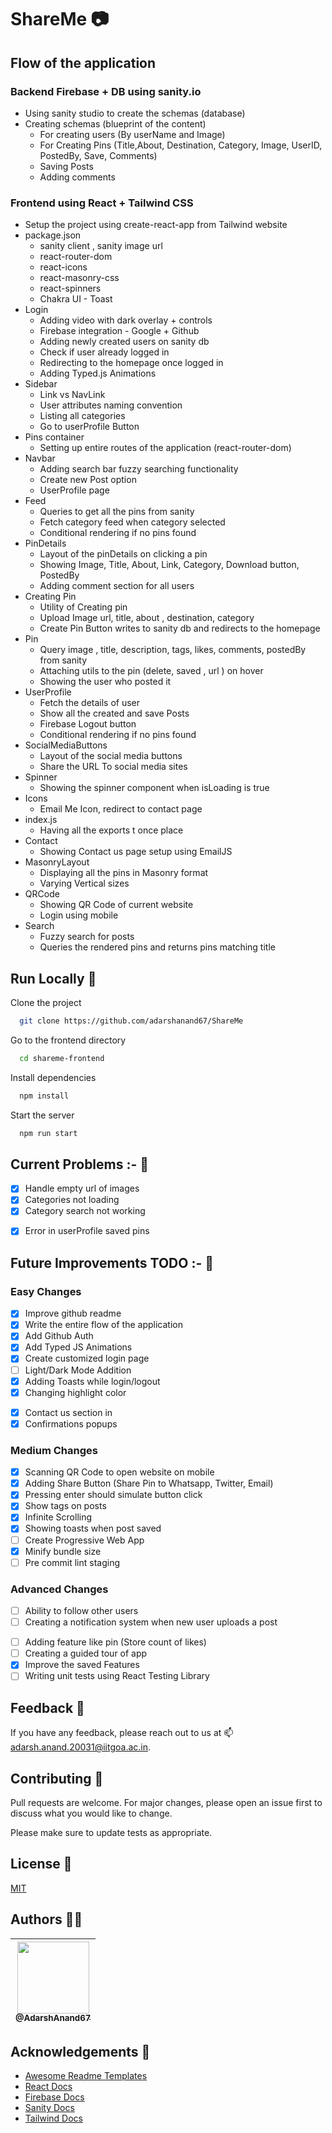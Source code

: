 # ShareMe 📷

## Flow of the application

### Backend Firebase + DB using sanity.io

- Using sanity studio to create the schemas (database)
- Creating schemas (blueprint of the content)
  - For creating users (By userName and Image)
  - For Creating Pins (Title,About, Destination, Category, Image, UserID, PostedBy, Save, Comments)
  - Saving Posts
  - Adding comments

### Frontend using React + Tailwind CSS

- Setup the project using create-react-app from Tailwind website
- package.json
  - sanity client , sanity image url
  - react-router-dom
  - react-icons
  - react-masonry-css
  - react-spinners
  - Chakra UI - Toast
- Login
  - Adding video with dark overlay + controls
  - Firebase integration - Google + Github
  - Adding newly created users on sanity db
  - Check if user already logged in
  - Redirecting to the homepage once logged in
  - Adding Typed.js Animations
- Sidebar
  - Link vs NavLink
  - User attributes naming convention
  - Listing all categories
  - Go to userProfile Button
- Pins container
  - Setting up entire routes of the application (react-router-dom)
- Navbar
  - Adding search bar fuzzy searching functionality
  - Create new Post option
  - UserProfile page
- Feed
  - Queries to get all the pins from sanity
  - Fetch category feed when category selected
  - Conditional rendering if no pins found
- PinDetails
  - Layout of the pinDetails on clicking a pin
  - Showing Image, Title, About, Link, Category, Download button, PostedBy
  - Adding comment section for all users
- Creating Pin
  - Utility of Creating pin
  - Upload Image url, title, about , destination, category
  - Create Pin Button writes to sanity db and redirects to the homepage
- Pin
  - Query image , title, description, tags, likes, comments, postedBy from sanity
  - Attaching utils to the pin (delete, saved , url ) on hover
  - Showing the user who posted it
- UserProfile
  - Fetch the details of user
  - Show all the created and save Posts
  - Firebase Logout button
  - Conditional rendering if no pins found
- SocialMediaButtons
  - Layout of the social media buttons
  - Share the URL To social media sites
- Spinner
  - Showing the spinner component when isLoading is true
- Icons
  - Email Me Icon, redirect to contact page
- index.js
  - Having all the exports t once place
- Contact
  - Showing Contact us page setup using EmailJS
- MasonryLayout
  - Displaying all the pins in Masonry format
  - Varying Vertical sizes
- QRCode
  - Showing QR Code of current website
  - Login using mobile
- Search
  - Fuzzy search for posts
  - Queries the rendered pins and returns pins matching title

<!-- ## Screenshots 📷 -->

<!-- ![App Screenshot](https://via.placeholder.com/468x300?text=App+Screenshot+Here) -->

## Run Locally 🚀

Clone the project

```bash
  git clone https://github.com/adarshanand67/ShareMe
```

Go to the frontend directory

```bash
  cd shareme-frontend
```

Install dependencies

```bash
  npm install
```

Start the server

```bash
  npm run start
```

<!-- ## Lessons Learned 📝

What did you learn while building this project? What challenges did you face and how did you overcome them?

- Learnt bla bla... -->

## Current Problems :- 🔧

- [x] Handle empty url of images
- [x] Categories not loading
- [x] Category search not working
<!-- - [ ] Change icons of Saving Pins -->
- [x] Error in userProfile saved pins
<!-- - [ ] Deleting Comments by users -->

## Future Improvements TODO :- 🔧

### Easy Changes

- [x] Improve github readme
- [x] Write the entire flow of the application
- [x] Add Github Auth
- [x] Add Typed JS Animations
- [x] Create customized login page
- [ ] Light/Dark Mode Addition
- [x] Adding Toasts while login/logout
- [x] Changing highlight color
<!-- - [ ] Showing confetti animation, creating a pin -->
- [x] Contact us section in
- [x] Confirmations popups
<!-- - [ ] Cutomer feedback section -->

### Medium Changes

- [x] Scanning QR Code to open website on mobile
- [x] Adding Share Button (Share Pin to Whatsapp, Twitter, Email)
- [x] Pressing enter should simulate button click
- [x] Show tags on posts
- [x] Infinite Scrolling
- [x] Showing toasts when post saved
- [ ] Create Progressive Web App
- [x] Minify bundle size
- [ ] Pre commit lint staging

### Advanced Changes

- [ ] Ability to follow other users
- [ ] Creating a notification system when new user uploads a post
<!-- - [ ] Ability to upload videos instead of images (Not possible) -->
- [ ] Adding feature like pin (Store count of likes)
- [ ] Creating a guided tour of app
- [x] Improve the saved Features
- [ ] Writing unit tests using React Testing Library

## Feedback 📝

If you have any feedback, please reach out to us at 📫 adarsh.anand.20031@iitgoa.ac.in.

## Contributing 🤝

Pull requests are welcome. For major changes, please open an issue first to discuss what you would like to change.

Please make sure to update tests as appropriate.

## License 📜

[MIT](https://choosealicense.com/licenses/mit/)

## Authors 👨‍💻

| [<img src="https://github.com/AdarshAnand67.png?size=115" width=115><br><sub>@AdarshAnand67</sub>](https://github.com/AdarshAnand67) |
| :----------------------------------------------------------------------------------------------------------------------------------: |

## Acknowledgements 🙏

- [Awesome Readme Templates](https://awesomeopensource.com/project/elangosundar/awesome-README-templates)
- [React Docs](https://reactjs.org/docs/getting-started.html)
- [Firebase Docs](https://firebase.google.com/docs)
- [Sanity Docs](https://www.sanity.io/docs)
- [Tailwind Docs](https://tailwindcss.com/docs)
